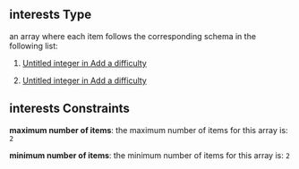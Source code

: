 ## interests Type

an array where each item follows the corresponding schema in the following list:

1.  [Untitled integer in Add a difficulty](add-difficulty-properties-mortgage-properties-interests-items-0.md "check type definition")

2.  [Untitled integer in Add a difficulty](add-difficulty-properties-mortgage-properties-interests-items-1.md "check type definition")

## interests Constraints

**maximum number of items**: the maximum number of items for this array is: `2`

**minimum number of items**: the minimum number of items for this array is: `2`
